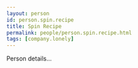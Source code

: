 ```yaml
---
layout: person
id: person.spin.recipe
title: Spin Recipe
permalink: people/person.spin.recipe.html
tags: [company.lonely]
---
```


Person details...